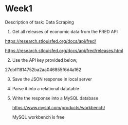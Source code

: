 # Week1

Description of task: Data Scraping 

1. Get all releases of economic data from the FRED API

https://research.stlouisfed.org/docs/api/fred/

https://research.stlouisfed.org/docs/api/fred/releases.html

2. Use the API key provided below, 

27cbff1814752ba2aa046855f6d4a162

3. Save the JSON response in local server 

4. Parse it into a relational datatable 

5. Write the response into a MySQL database 

   https://www.mysql.com/products/workbench/

    MySQL workbench is free 
